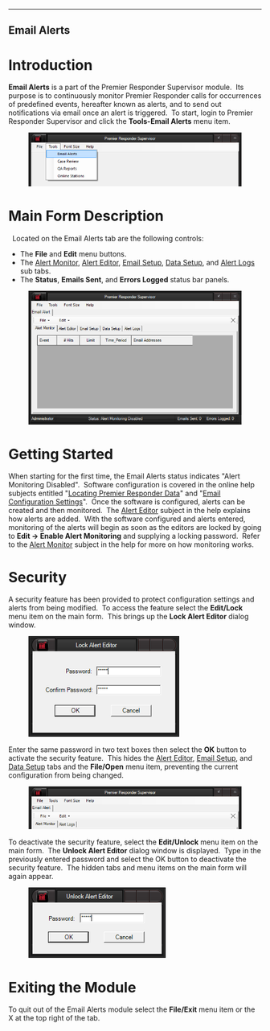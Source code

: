   ------------------
  **Email Alerts**
  ------------------

# Introduction

**Email Alerts** is a part of the Premier Responder Supervisor module. 
Its purpose is to continuously monitor Premier Responder calls for
occurrences of predefined events, hereafter known as alerts, and to send
out notifications via email once an alert is triggered.  To start, login
to Premier Responder Supervisor and click the **Tools-Email Alerts**
menu item.

<figure><img src=".gitbook/assets/Email Alert/image001.png" alt=""><figcaption></figcaption></figure>

# Main Form Description

  Located on the Email Alerts tab are the following controls:

-   The **File** and **Edit** menu buttons.
-   The [Alert Monitor](<Alert Monitor.md>), [Alert
    Editor](<Alert Editor.md>), [Email Setup](<Email Setup.md>), [Data
    Setup](<Data Setup.md>), and [Alert Logs](<Alert Logs.md>) sub
    tabs.
-   The **Status**, **Emails Sent**, and **Errors Logged** status bar
    panels.

<figure><img src=".gitbook/assets/Email Alert/image002.png" alt=""><figcaption></figcaption></figure>

# Getting Started

When starting for the first time, the Email Alerts status indicates
\"Alert Monitoring Disabled\".  Software configuration is covered in the
online help subjects entitled \"[Locating Premier Responder
Data](<Data Setup.md>)\" and \"[Email Configuration
Settings](<Email Setup.md>)\".  Once the software is configured, alerts
can be created and then monitored.  The [Alert
Editor](<Alert Editor.md>) subject in the help explains how alerts are
added.  With the software configured and alerts entered, monitoring of
the alerts will begin as soon as the editors are locked by going to
**Edit -\> Enable Alert Monitoring** and supplying a locking password. 
Refer to the [Alert Monitor](<Alert Monitor.md>) subject in the help
for more on how monitoring works.

# Security

A security feature has been provided to protect configuration settings
and alerts from being modified.  To access the feature select the
**Edit/Lock** menu item on the main form.  This brings up the **Lock
Alert Editor** dialog window.

<figure><img src=".gitbook/assets/Email Alert/image003.png" alt=""><figcaption></figcaption></figure>

Enter the same password in two text boxes then select the **OK** button
to activate the security feature.  This hides the [Alert
Editor](<Alert Editor.md>), [Email Setup](<Email Setup.md>), and [Data
Setup](<Data Setup.md>) tabs and the **File/Open** menu item,
preventing the current configuration from being changed.

<figure><img src=".gitbook/assets/Email Alert/image004.png" alt=""><figcaption></figcaption></figure>

To deactivate the security feature, select the **Edit/Unlock** menu item
on the main form.  The **Unlock Alert Editor** dialog window is
displayed.  Type in the previously entered password and select the OK
button to deactivate the security feature.  The hidden tabs and menu
items on the main form will again appear.

<figure><img src=".gitbook/assets/Email Alert/image005.png" alt=""><figcaption></figcaption></figure>

# Exiting the Module

To quit out of the Email Alerts module select the **File/Exit** menu
item or the X at the top right of the tab.
